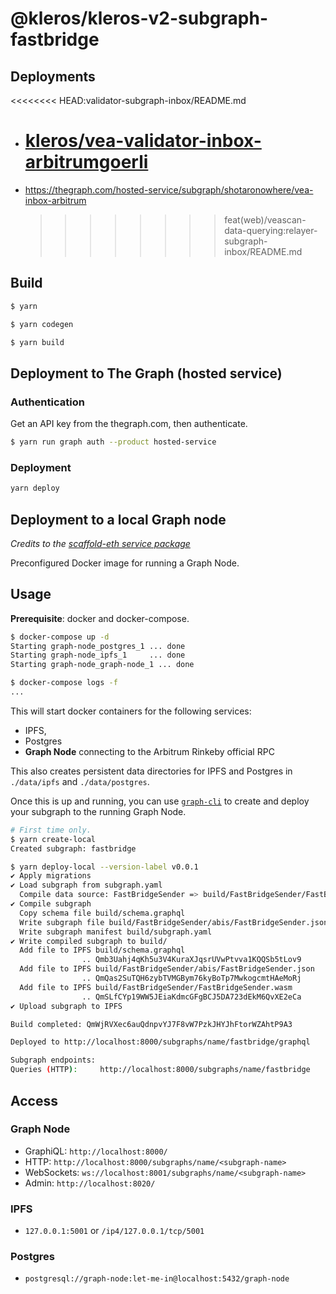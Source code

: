 # @kleros/kleros-v2-subgraph-fastbridge

## Deployments

<<<<<<<< HEAD:validator-subgraph-inbox/README.md

- # [kleros/vea-validator-inbox-arbitrumgoerli](https://thegraph.com/hosted-service/subgraph/kleros/vea-validator-inbox-arbitrumgoerli)
- https://thegraph.com/hosted-service/subgraph/shotaronowhere/vea-inbox-arbitrum
  > > > > > > > > feat(web)/veascan-data-querying:relayer-subgraph-inbox/README.md

## Build

```bash
$ yarn

$ yarn codegen

$ yarn build
```

## Deployment to The Graph (hosted service)

### Authentication

Get an API key from the thegraph.com, then authenticate.

```bash
$ yarn run graph auth --product hosted-service
```

### Deployment

```bash
yarn deploy
```

## Deployment to a local Graph node

_Credits to the [scaffold-eth service package](https://github.com/scaffold-eth/scaffold-eth/tree/b03d07f15882db626300ffa04f222736b2a22f81/packages/services/graph-node)_

Preconfigured Docker image for running a Graph Node.

## Usage

**Prerequisite**: docker and docker-compose.

```bash
$ docker-compose up -d
Starting graph-node_postgres_1 ... done
Starting graph-node_ipfs_1     ... done
Starting graph-node_graph-node_1 ... done

$ docker-compose logs -f
...
```

This will start docker containers for the following services:

- IPFS,
- Postgres
- **Graph Node** connecting to the Arbitrum Rinkeby official RPC

This also creates persistent data directories for IPFS and Postgres in `./data/ipfs` and `./data/postgres`.

Once this is up and running, you can use [`graph-cli`](https://github.com/graphprotocol/graph-cli) to create and deploy your subgraph to the running Graph Node.

```bash
# First time only.
$ yarn create-local
Created subgraph: fastbridge

$ yarn deploy-local --version-label v0.0.1
✔ Apply migrations
✔ Load subgraph from subgraph.yaml
  Compile data source: FastBridgeSender => build/FastBridgeSender/FastBridgeSender.wasm
✔ Compile subgraph
  Copy schema file build/schema.graphql
  Write subgraph file build/FastBridgeSender/abis/FastBridgeSender.json
  Write subgraph manifest build/subgraph.yaml
✔ Write compiled subgraph to build/
  Add file to IPFS build/schema.graphql
                .. Qmb3Uahj4qKh5u3V4KuraXJqsrUVwPtvva1KQQSb5tLov9
  Add file to IPFS build/FastBridgeSender/abis/FastBridgeSender.json
                .. QmQas2SuTQH6zybTVMGBym76kyBoTp7MwkogcmtHAeMoRj
  Add file to IPFS build/FastBridgeSender/FastBridgeSender.wasm
                .. QmSLfCYp19WW5JEiaKdmcGFgBCJ5DA723dEkM6QvXE2eCa
✔ Upload subgraph to IPFS

Build completed: QmWjRVXec6auQdnpvYJ7F8vW7PzkJHYJhFtorWZAhtP9A3

Deployed to http://localhost:8000/subgraphs/name/fastbridge/graphql

Subgraph endpoints:
Queries (HTTP):     http://localhost:8000/subgraphs/name/fastbridge
```

## Access

### Graph Node

- GraphiQL: `http://localhost:8000/`
- HTTP: `http://localhost:8000/subgraphs/name/<subgraph-name>`
- WebSockets: `ws://localhost:8001/subgraphs/name/<subgraph-name>`
- Admin: `http://localhost:8020/`

### IPFS

- `127.0.0.1:5001` or `/ip4/127.0.0.1/tcp/5001`

### Postgres

- `postgresql://graph-node:let-me-in@localhost:5432/graph-node`
